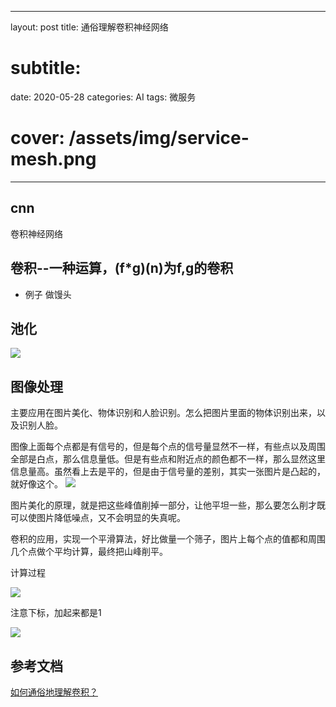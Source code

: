 
---
layout: post
title: 通俗理解卷积神经网络
# subtitle:
date: 2020-05-28
categories: AI
tags: 微服务
# cover: /assets/img/service-mesh.png
---


## cnn

卷积神经网络

## 卷积--一种运算，(f*g)(n)为f,g的卷积

- 例子
做馒头

## 池化

![](https://tva1.sinaimg.cn/large/007S8ZIlly1gf7a6mwmw4j319m0pktyd.jpg)


## 图像处理

主要应用在图片美化、物体识别和人脸识别。怎么把图片里面的物体识别出来，以及识别人脸。

图像上面每个点都是有信号的，但是每个点的信号量显然不一样，有些点以及周围全部是白点，那么信息量低。但是有些点和附近点的颜色都不一样，那么显然这里信息量高。虽然看上去是平的，但是由于信号量的差别，其实一张图片是凸起的，就好像这个。
![](https://tva1.sinaimg.cn/large/007S8ZIlgy1gf7wp3x3ifj30fe08h45k.jpg)


图片美化的原理，就是把这些峰值削掉一部分，让他平坦一些，那么要怎么削才既可以使图片降低噪点，又不会明显的失真呢。

卷积的应用，实现一个平滑算法，好比做量一个筛子，图片上每个点的值都和周围几个点做个平均计算，最终把山峰削平。

计算过程

![](https://tva1.sinaimg.cn/large/007S8ZIlly1gf7x0t3o0jj30jn0b6q3e.jpg)


注意下标，加起来都是1

![](https://tva1.sinaimg.cn/large/007S8ZIlly1gf7x4fuusqj310005wt9g.jpg)

## 参考文档

[如何通俗地理解卷积？](https://www.matongxue.com/madocs/32.html)
